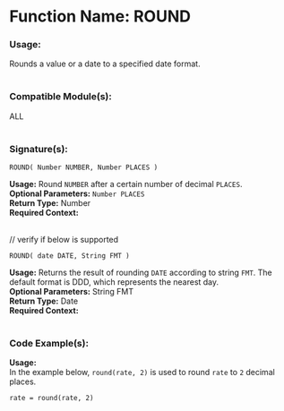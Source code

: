 # Function Name: ROUND

### Usage:
Rounds a value or a date to a specified date format.
<br><br>

### Compatible Module(s):
ALL
<br><br>

### Signature(s):
```
ROUND( Number NUMBER, Number PLACES )
```
**Usage:** Round `NUMBER` after a certain number of decimal `PLACES`.<br>
**Optional Parameters:** `Number PLACES`<br>
**Return Type:** Number<br>
**Required Context:**<br>
<br>

// verify if below is supported
```
ROUND( date DATE, String FMT )
```
**Usage:** Returns the result of rounding `DATE` according to string `FMT`. The default format is DDD, which represents the nearest day.
<br>
**Optional Parameters:** String FMT<br>
**Return Type:** Date<br>
**Required Context:**<br>
<br>


### Code Example(s):
**Usage:**<br>
In the example below, `round(rate, 2)` is used to round `rate` to `2` decimal places.
```
rate = round(rate, 2)
```